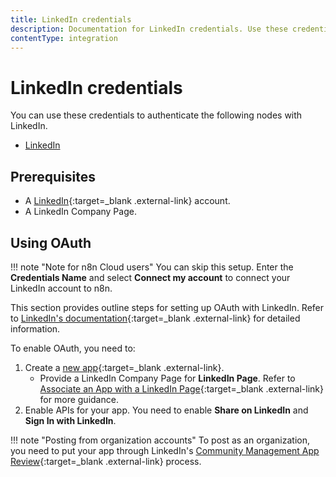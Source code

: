```yaml
---
title: LinkedIn credentials
description: Documentation for LinkedIn credentials. Use these credentials to authenticate LinkedIn in n8n, a workflow automation platform.
contentType: integration
---
```


# LinkedIn credentials

You can use these credentials to authenticate the following nodes with LinkedIn.

- [LinkedIn](/integrations/builtin/app-nodes/n8n-nodes-base.linkedin/)


## Prerequisites

* A [LinkedIn](https://www.linkedin.com/){:target=_blank .external-link} account.
* A LinkedIn Company Page.

## Using OAuth

!!! note "Note for n8n Cloud users"
    You can skip this setup. Enter the **Credentials Name** and select **Connect my account** to connect your LinkedIn account to n8n.

This section provides outline steps for setting up OAuth with LinkedIn. Refer to [LinkedIn's documentation](https://learn.microsoft.com/en-gb/linkedin/){:target=_blank .external-link} for detailed information.

To enable OAuth, you need to:

1. Create a [new app](https://www.linkedin.com/developers/apps/new){:target=_blank .external-link}.
	* Provide a LinkedIn Company Page for **LinkedIn Page**. Refer to [Associate an App with a LinkedIn Page](https://www.linkedin.com/help/linkedin/answer/a548360){:target=_blank .external-link} for more guidance.
2. Enable APIs for your app. You need to enable **Share on LinkedIn** and **Sign In with LinkedIn**.

!!! note "Posting from organization accounts"
	To post as an organization, you need to put your app through LinkedIn's [Community Management App Review](https://learn.microsoft.com/en-us/linkedin/marketing/community-management-app-review){:target=_blank .external-link} process.
